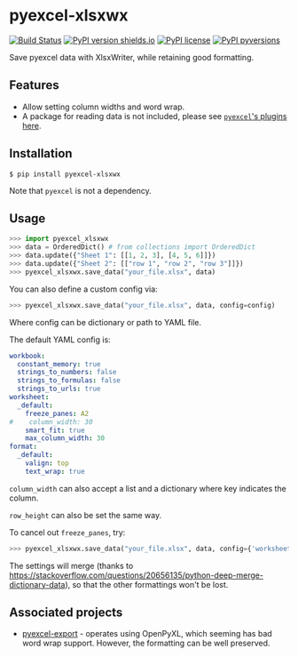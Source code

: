 # pyexcel-xlsxwx

[![Build Status](https://travis-ci.org/patarapolw/pyexcel-xlsxwx.svg?branch=master)](https://travis-ci.org/patarapolw/pyexcel-xlsxwx)
[![PyPI version shields.io](https://img.shields.io/pypi/v/pyexcel_xlsxwx.svg)](https://pypi.python.org/pypi/pyexcel_xlsxwx/)
[![PyPI license](https://img.shields.io/pypi/l/pyexcel_xlsxwx.svg)](https://pypi.python.org/pypi/pyexcel_xlsxwx/)
[![PyPI pyversions](https://img.shields.io/pypi/pyversions/pyexcel_xlsxwx.svg)](https://pypi.python.org/pypi/pyexcel_xlsxwx/)

Save pyexcel data with XlsxWriter, while retaining good formatting.

## Features

- Allow setting column widths and word wrap.
- A package for reading data is not included, please see [`pyexcel`'s plugins here](https://github.com/pyexcel/pyexcel#available-plugins).

## Installation

```commandline
$ pip install pyexcel-xlsxwx
```
Note that `pyexcel` is not a dependency.

## Usage

```python
>>> import pyexcel_xlsxwx
>>> data = OrderedDict() # from collections import OrderedDict
>>> data.update({"Sheet 1": [[1, 2, 3], [4, 5, 6]]})
>>> data.update({"Sheet 2": [["row 1", "row 2", "row 3"]]})
>>> pyexcel_xlsxwx.save_data("your_file.xlsx", data)
```

You can also define a custom config via:
```python
>>> pyexcel_xlsxwx.save_data("your_file.xlsx", data, config=config)
```
Where config can be dictionary or path to YAML file.

The default YAML config is:

```yaml
workbook:
  constant_memory: true
  strings_to_numbers: false
  strings_to_formulas: false
  strings_to_urls: true
worksheet:
  _default:
    freeze_panes: A2
#    column_width: 30
    smart_fit: true
    max_column_width: 30
format:
  _default:
    valign: top
    text_wrap: true
```
`column_width` can also accept a list and a dictionary where key indicates the column.

`row_height` can also be set the same way.

To cancel out `freeze_panes`, try:

```python
>>> pyexcel_xlsxwx.save_data("your_file.xlsx", data, config={'worksheet': {'_default': {'freeze_panes': None}}})
```

The settings will merge (thanks to https://stackoverflow.com/questions/20656135/python-deep-merge-dictionary-data), so that the other formattings won't be lost.

## Associated projects

- [pyexcel-export](https://github.com/patarapolw/pyexcel-export) - operates using OpenPyXL, which seeming has bad word wrap support. However, the formatting can be well preserved.
